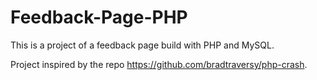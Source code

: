 # Feedback-Page-PHP
This is a project of a feedback page build with PHP and MySQL.

Project inspired by the repo https://github.com/bradtraversy/php-crash.
